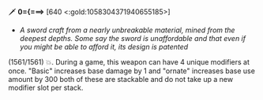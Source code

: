 🗡️ **0={===>** [640 <:gold:1058304371940655185>]
- *A sword craft from a nearly unbreakable material, mined from the deepest depths. Some say the sword is unaffordable and that even if you might be able to afford it, its design is patented*

(1561/1561) 💥. During a game, this weapon can have 4 unique modifiers at once.  "Basic" increases base damage by 1 and "ornate" increases base use amount by 300 both of these are stackable and do not take up a new modifier slot per stack.
